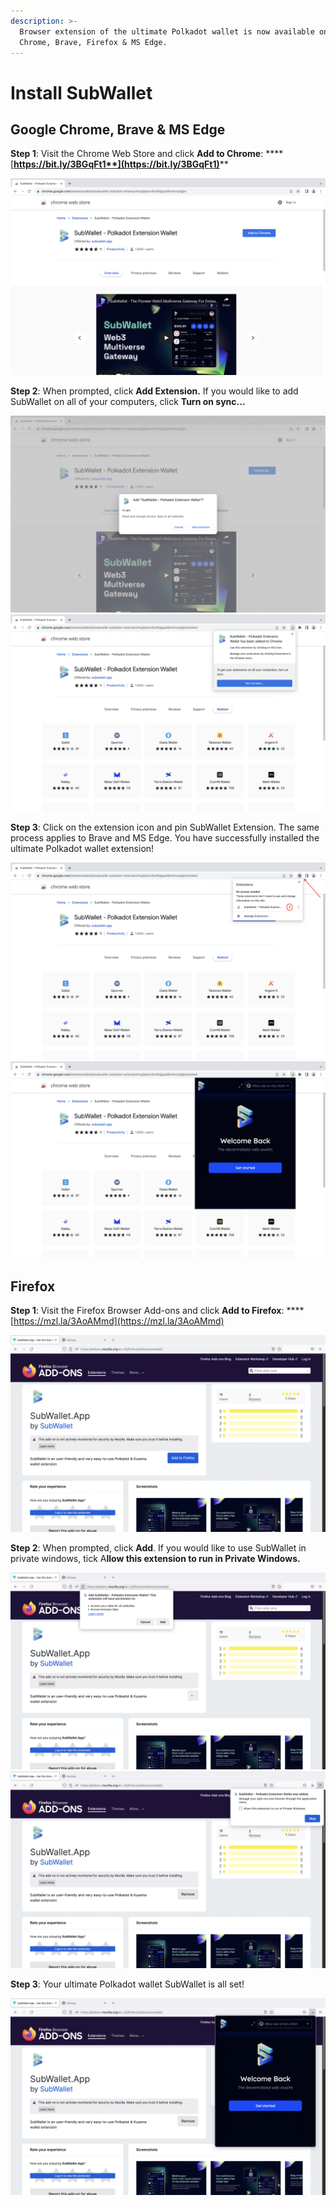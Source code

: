 ```yaml
---
description: >-
  Browser extension of the ultimate Polkadot wallet is now available on Google
  Chrome, Brave, Firefox & MS Edge.
---
```


# Install SubWallet

## Google Chrome, Brave & MS Edge&#x20;

**Step 1**: Visit the Chrome Web Store and click **Add to Chrome**: **** [**https://bit.ly/3BGqFt1**](https://bit.ly/3BGqFt1)****

![](<../../.gitbook/assets/Screen Shot 2022-04-13 at 10.40.59.png>)

**Step 2**: When prompted, click **Add Extension.** If you would like to add SubWallet on all of your computers, click **Turn on sync...**

![2.1](<../../.gitbook/assets/Screen Shot 2022-04-13 at 10.43.15.png>) ![2.2](<../../.gitbook/assets/Screen Shot 2022-04-13 at 10.45.22.png>)

**Step 3**: Click on the extension icon and pin SubWallet Extension. The same process applies to Brave and MS Edge. You have successfully installed the ultimate Polkadot wallet extension!

![3.1](<../../.gitbook/assets/Screen Shot 2022-04-13 at 10.48.29.png>) ![3.2](<../../.gitbook/assets/Screen Shot 2022-04-13 at 10.52.37.png>)

## Firefox&#x20;

**Step 1**: Visit the Firefox Browser Add-ons and click **Add to Firefox**: **** [https://mzl.la/3AoAMmd](https://mzl.la/3AoAMmd)

![](<../../.gitbook/assets/Screen Shot 2022-04-13 at 11.04.30.png>)

**Step 2**: When prompted, click **Add**. If you would like to use SubWallet in private windows, tick A**llow this extension to run in Private Windows.**&#x20;

![2.1](<../../.gitbook/assets/Screen Shot 2022-04-13 at 11.04.38 (1).png>) ![2.2](<../../.gitbook/assets/Screen Shot 2022-04-13 at 11.04.50 (2).png>)

**Step 3**: Your ultimate Polkadot wallet SubWallet is all set!

![](<../../.gitbook/assets/Screen Shot 2022-04-13 at 11.04.57.png>)
